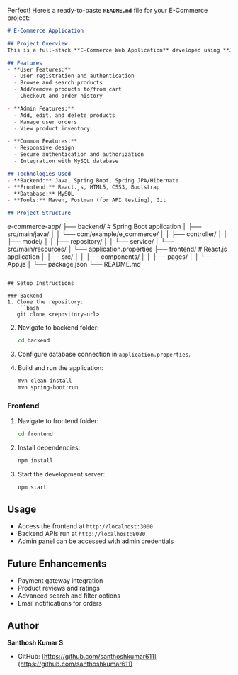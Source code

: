 Perfect! Here’s a ready-to-paste **`README.md`** file for your E-Commerce project:

```markdown
# E-Commerce Application

## Project Overview
This is a full-stack **E-Commerce Web Application** developed using **Java Spring Boot** for the backend and **React.js** for the frontend. The application allows users to browse products, add items to the cart, and make purchases. Admins can manage products and track orders.

## Features
- **User Features:**
  - User registration and authentication
  - Browse and search products
  - Add/remove products to/from cart
  - Checkout and order history

- **Admin Features:**
  - Add, edit, and delete products
  - Manage user orders
  - View product inventory

- **Common Features:**
  - Responsive design
  - Secure authentication and authorization
  - Integration with MySQL database

## Technologies Used
- **Backend:** Java, Spring Boot, Spring JPA/Hibernate  
- **Frontend:** React.js, HTML5, CSS3, Bootstrap  
- **Database:** MySQL  
- **Tools:** Maven, Postman (for API testing), Git  

## Project Structure
```

e-commerce-app/
├── backend/                 # Spring Boot application
│   ├── src/main/java/
│   │   └── com/example/e_commerce/
│   │       ├── controller/
│   │       ├── model/
│   │       ├── repository/
│   │       └── service/
│   └── src/main/resources/
│       └── application.properties
├── frontend/                # React.js application
│   ├── src/
│   │   ├── components/
│   │   ├── pages/
│   │   └── App.js
│   └── package.json
└── README.md

````

## Setup Instructions

### Backend
1. Clone the repository:  
   ```bash
   git clone <repository-url>
````

2. Navigate to backend folder:

   ```bash
   cd backend
   ```
3. Configure database connection in `application.properties`.
4. Build and run the application:

   ```bash
   mvn clean install
   mvn spring-boot:run
   ```

### Frontend

1. Navigate to frontend folder:

   ```bash
   cd frontend
   ```
2. Install dependencies:

   ```bash
   npm install
   ```
3. Start the development server:

   ```bash
   npm start
   ```

## Usage

* Access the frontend at `http://localhost:3000`
* Backend APIs run at `http://localhost:8080`
* Admin panel can be accessed with admin credentials

## Future Enhancements

* Payment gateway integration
* Product reviews and ratings
* Advanced search and filter options
* Email notifications for orders

## Author

**Santhosh Kumar S**

* GitHub: [https://github.com/santhoshkumar611](https://github.com/santhoshkumar611)

